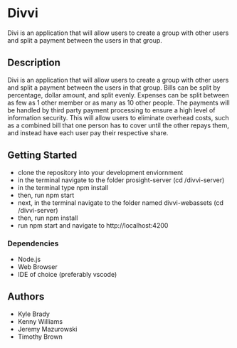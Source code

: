 # Divvi

Divi is an application that will allow users to create a group with other users and split a payment between the users in that group. 

## Description

Divi is an application that will allow users to create a group with other users and split a payment between the users in that group. Bills can be split by percentage, dollar amount, and split evenly. Expenses can be split between as few as 1 other member or as many as 10 other people. The payments will be handled by third party payment processing to ensure a high level of information security. This will allow users to eliminate overhead costs, such as a combined bill that one person has to cover until the other repays them, and instead have each user pay their respective share.

## Getting Started

- clone the repository into your development enviornment
- in the terminal navigate to the folder prosight-server (cd /divvi-server)
- in the terminal type npm install
- then, run npm start
- next, in the terminal navigate to the folder named divvi-webassets (cd /divvi-server)
- then, run npm install
- run npm start and navigate to http://localhost:4200

### Dependencies

* Node.js
* Web Browser
* IDE of choice (preferably vscode)

## Authors

- Kyle Brady
- Kenny Williams
- Jeremy Mazurowski
- Timothy Brown
